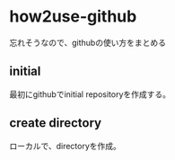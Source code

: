 # how2use-github
忘れそうなので、githubの使い方をまとめる

## initial

最初にgithubでinitial repositoryを作成する。

## create directory

ローカルで、directoryを作成。
